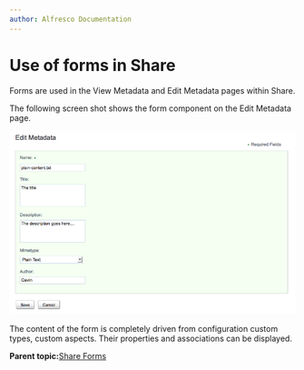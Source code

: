 ```yaml
---
author: Alfresco Documentation
---
```


# Use of forms in Share

Forms are used in the View Metadata and Edit Metadata pages within Share.

The following screen shot shows the form component on the Edit Metadata page.

![](../images/FormsMetadata_edit.png)

The content of the form is completely driven from configuration custom types, custom aspects. Their properties and associations can be displayed.

**Parent topic:**[Share Forms](../concepts/forms-intro.md)

